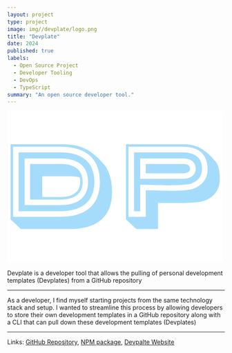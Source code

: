 ```yaml
---
layout: project
type: project
image: img//devplate/logo.png
title: "Devplate"
date: 2024
published: true
labels:
  - Open Source Project
  - Developer Tooling
  - DevOps
  - TypeScript
summary: "An open source developer tool."
---
```


<img class="img-fluid" src="../img/devplate/logo.png">

Devplate is a developer tool that allows the pulling of personal development templates (Devplates) from a GitHub repository

<hr>

As a developer, I find myself starting projects from the same technology stack and setup. I wanted to streamline this process by allowing developers to store their own development templates in a GitHub repository along with a CLI that can pull down these development templates (Devplates)

<hr>
Links: <a target="_blank" href="https://github.com/shortxmas/devplate">GitHub Repository</a>, <a target="_blank" href="https://www.npmjs.com/package/devplate">NPM package</a>, <a target="_blank" href="https://devplate-site.vercel.app">Devpalte Website</a>
